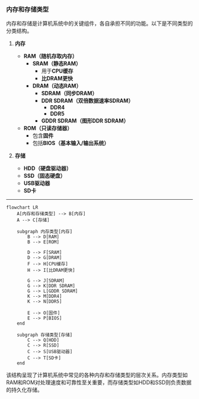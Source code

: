 ### 内存和存储类型

内存和存储是计算机系统中的关键组件，各自承担不同的功能。以下是不同类型的分类结构。

1. **内存**
   - **RAM（随机存取内存）**
     - **SRAM（静态RAM）**
       - 用于**CPU缓存**
       - **比DRAM更快**
     - **DRAM（动态RAM）**
       - **SDRAM（同步DRAM）**
       - **DDR SDRAM（双倍数据速率SDRAM）**
         - **DDR4**
         - **DDR5**
       - **GDDR SDRAM（图形DDR SDRAM）**
   - **ROM（只读存储器）**
     - 包含**固件**
     - 包括**BIOS（基本输入/输出系统）**

2. **存储**
   - **HDD（硬盘驱动器）**
   - **SSD（固态硬盘）**
   - **USB驱动器**
   - **SD卡**

---

```mermaid
flowchart LR
    A[内存和存储类型] --> B[内存]
    A --> C[存储]
    
    subgraph 内存类型[内存]
        B --> D[RAM]
        B --> E[ROM]
        
        D --> F[SRAM]
        D --> G[DRAM]
        F --> H[CPU缓存]
        H --> I[比DRAM更快]
        
        G --> J[SDRAM]
        G --> K[DDR SDRAM]
        G --> L[GDDR SDRAM]
        K --> M[DDR4]
        K --> N[DDR5]
        
        E --> O[固件]
        E --> P[BIOS]
    end
    
    subgraph 存储类型[存储]
        C --> Q[HDD]
        C --> R[SSD]
        C --> S[USB驱动器]
        C --> T[SD卡]
    end
```

该结构呈现了计算机系统中常见的各种内存和存储类型的层次关系。内存类型如RAM和ROM对处理速度和可靠性至关重要，而存储类型如HDD和SSD则负责数据的持久化存储。
